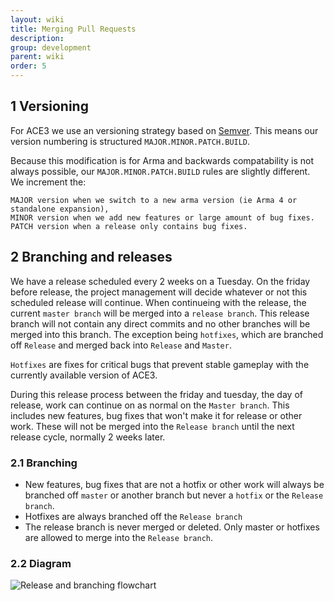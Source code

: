 ```yaml
---
layout: wiki
title: Merging Pull Requests
description: 
group: development
parent: wiki
order: 5
---
```



## 1 Versioning

For ACE3 we use an versioning strategy based on <a href="http://semver.org/">Semver</a>. This means our version numbering is structured `MAJOR.MINOR.PATCH.BUILD`. 

Because this modification is for Arma and backwards compatability is not always possible, our `MAJOR.MINOR.PATCH.BUILD` rules are slightly different. We increment the:

    MAJOR version when we switch to a new arma version (ie Arma 4 or standalone expansion),
    MINOR version when we add new features or large amount of bug fixes.
    PATCH version when a release only contains bug fixes.

## 2 Branching and releases

We have a release scheduled every 2 weeks on a Tuesday. On the friday before release, the project management will decide whatever or not this scheduled release will continue. When continueing with the release, the current `master branch` will be merged into a `release branch`. This release branch will not contain any direct commits and no other branches will be merged into this branch. The exception being `hotfixes`, which are branched off `Release` and merged back into `Release` and `Master`. 

`Hotfixes` are fixes for critical bugs that prevent stable gameplay with the currently available version of ACE3.

During this release process between the friday and tuesday, the day of release, work can continue on as normal on the `Master branch`. This includes new features, bug fixes that won't make it for release or other work. These will not be merged into the `Release branch` until the next release cycle, normally 2 weeks later.

### 2.1 Branching

* New features, bug fixes that are not a hotfix or other work will always be branched off `master` or another branch but never a `hotfix` or the `Release branch`. 
* Hotfixes are always branched off the `Release branch`
* The release branch is never merged or deleted. Only master or hotfixes are allowed to merge into the `Release branch`. 

### 2.2 Diagram

<img src="{{ site.baseurl }}/img/wiki/development/release_and_branching.jpg" alt="Release and branching flowchart" />
